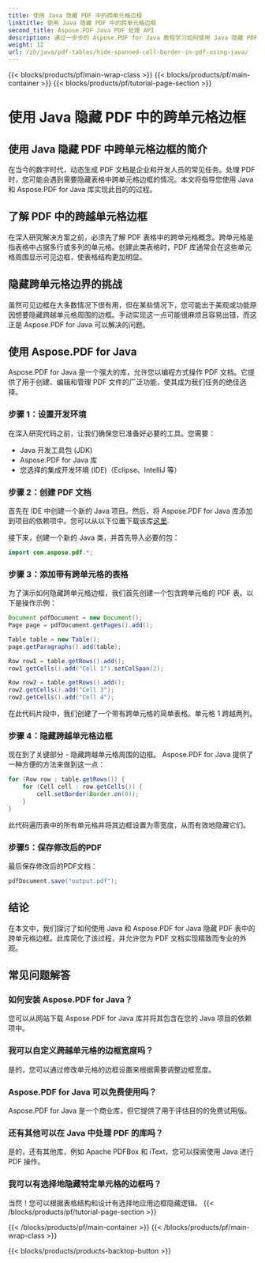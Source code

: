 ```yaml
---
title: 使用 Java 隐藏 PDF 中的跨单元格边框
linktitle: 使用 Java 隐藏 PDF 中的跨单元格边框
second_title: Aspose.PDF Java PDF 处理 API
description: 通过一步步的 Aspose.PDF for Java 教程学习如何使用 Java 隐藏 PDF 中跨越单元格的边框。
weight: 12
url: /zh/java/pdf-tables/hide-spanned-cell-border-in-pdf-using-java/
---
```


{{< blocks/products/pf/main-wrap-class >}}
{{< blocks/products/pf/main-container >}}
{{< blocks/products/pf/tutorial-page-section >}}

# 使用 Java 隐藏 PDF 中的跨单元格边框


## 使用 Java 隐藏 PDF 中跨单元格边框的简介

在当今的数字时代，动态生成 PDF 文档是企业和开发人员的常见任务。处理 PDF 时，您可能会遇到需要隐藏表格中跨单元格边框的情况。本文将指导您使用 Java 和 Aspose.PDF for Java 库实现此目的的过程。

## 了解 PDF 中的跨越单元格边框

在深入研究解决方案之前，必须先了解 PDF 表格中的跨单元格概念。跨单元格是指表格中占据多行或多列的单元格。创建此类表格时，PDF 库通常会在这些单元格周围显示可见边框，使表格结构更加明显。

## 隐藏跨单元格边界的挑战

虽然可见边框在大多数情况下很有用，但在某些情况下，您可能出于美观或功能原因想要隐藏跨越单元格周围的边框。手动实现这一点可能很麻烦且容易出错，而这正是 Aspose.PDF for Java 可以解决的问题。

## 使用 Aspose.PDF for Java

Aspose.PDF for Java 是一个强大的库，允许您以编程方式操作 PDF 文档。它提供了用于创建、编辑和管理 PDF 文件的广泛功能，使其成为我们任务的绝佳选择。

### 步骤 1：设置开发环境

在深入研究代码之前，让我们确保您已准备好必要的工具。您需要：

- Java 开发工具包 (JDK)
- Aspose.PDF for Java 库
- 您选择的集成开发环境 (IDE)（Eclipse、IntelliJ 等）

### 步骤 2：创建 PDF 文档

首先在 IDE 中创建一个新的 Java 项目。然后，将 Aspose.PDF for Java 库添加到项目的依赖项中。您可以从以下位置下载该库[这里](https://releases.aspose.com/pdf/java/).

接下来，创建一个新的 Java 类，并首先导入必要的包：

```java
import com.aspose.pdf.*;
```

### 步骤 3：添加带有跨单元格的表格

为了演示如何隐藏跨单元格边框，我们首先创建一个包含跨单元格的 PDF 表。以下是操作示例：

```java
Document pdfDocument = new Document();
Page page = pdfDocument.getPages().add();

Table table = new Table();
page.getParagraphs().add(table);

Row row1 = table.getRows().add();
row1.getCells().add("Cell 1").setColSpan(2);

Row row2 = table.getRows().add();
row2.getCells().add("Cell 3");
row2.getCells().add("Cell 4");
```

在此代码片段中，我们创建了一个带有跨单元格的简单表格。单元格 1 跨越两列。

### 步骤 4：隐藏跨越单元格边框

现在到了关键部分 - 隐藏跨越单元格周围的边框。 Aspose.PDF for Java 提供了一种方便的方法来做到这一点：

```java
for (Row row : table.getRows()) {
    for (Cell cell : row.getCells()) {
        cell.setBorder(Border.on(0));
    }
}
```

此代码遍历表中的所有单元格并将其边框设置为零宽度，从而有效地隐藏它们。

### 步骤5：保存修改后的PDF

最后保存修改后的PDF文档：

```java
pdfDocument.save("output.pdf");
```

## 结论

在本文中，我们探讨了如何使用 Java 和 Aspose.PDF for Java 隐藏 PDF 表中的跨单元格边框。此库简化了该过程，并允许您为 PDF 文档实现精致而专业的外观。

## 常见问题解答

### 如何安装 Aspose.PDF for Java？

您可以从网站下载 Aspose.PDF for Java 库并将其包含在您的 Java 项目的依赖项中。

### 我可以自定义跨越单元格的边框宽度吗？

是的，您可以通过修改单元格的边框设置来根据需要调整边框宽度。

### Aspose.PDF for Java 可以免费使用吗？

Aspose.PDF for Java 是一个商业库，但它提供了用于评估目的的免费试用版。

### 还有其他可以在 Java 中处理 PDF 的库吗？

是的，还有其他库，例如 Apache PDFBox 和 iText，您可以探索使用 Java 进行 PDF 操作。

### 我可以有选择地隐藏特定单元格的边框吗？

当然！您可以根据表格结构和设计有选择地应用边框隐藏逻辑。
{{< /blocks/products/pf/tutorial-page-section >}}

{{< /blocks/products/pf/main-container >}}
{{< /blocks/products/pf/main-wrap-class >}}

{{< blocks/products/products-backtop-button >}}
